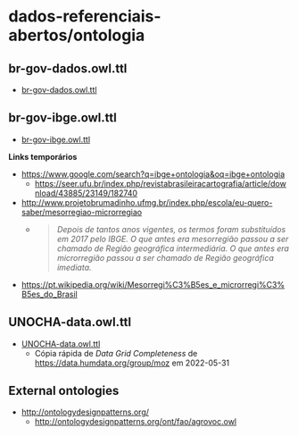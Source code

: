 # dados-referenciais-abertos/ontologia

## br-gov-dados.owl.ttl
- [br-gov-dados.owl.ttl](br-gov-dados.owl.ttl)

## br-gov-ibge.owl.ttl
- [br-gov-ibge.owl.ttl](br-gov-ibge.owl.ttl)

**Links temporários**

- https://www.google.com/search?q=ibge+ontologia&oq=ibge+ontologia
  - https://seer.ufu.br/index.php/revistabrasileiracartografia/article/download/43885/23149/182740
- http://www.projetobrumadinho.ufmg.br/index.php/escola/eu-quero-saber/mesorregiao-microrregiao
  - > _Depois de tantos anos vigentes, os termos foram substituídos em 2017 pelo IBGE. O que antes era mesorregião passou a ser chamado de Região geográfica intermediária. O que antes era microrregião passou a ser chamado de Região geográfica imediata._
- https://pt.wikipedia.org/wiki/Mesorregi%C3%B5es_e_microrregi%C3%B5es_do_Brasil

<!--
https://inde.gov.br/
-->

## UNOCHA-data.owl.ttl
- [UNOCHA-data.owl.ttl](UNOCHA-data.owl.ttl)
  - Cópia rápida de _Data Grid Completeness_ de https://data.humdata.org/group/moz em 2022-05-31


## External ontologies
- http://ontologydesignpatterns.org/
  - http://ontologydesignpatterns.org/ont/fao/agrovoc.owl